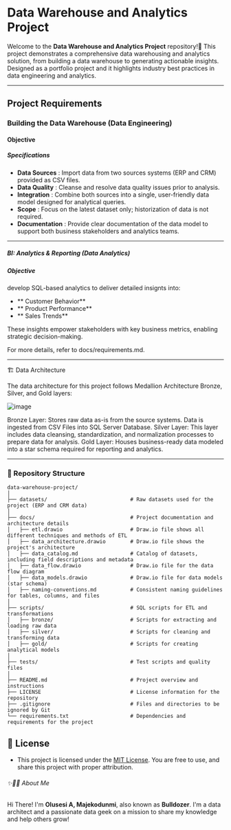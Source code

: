 # Data Warehouse and Analytics Project

Welcome to the **Data Warehouse and Analytics Project** repository!🚀
This project demonstrates a comprehensive data warehousing and analytics solution, from building a data warehouse to generating actionable insights. Designed as a portfolio project
and it highlights industry best practices in data engineering and analytics. 

---
## Project Requirements

### Building the Data Warehouse (Data Engineering)

#### Objective

##### Specifications
- **Data Sources** : Import data from two sources systems (ERP and CRM) provided as CSV files.
- **Data Quality** : Cleanse and resolve data quality issues prior to analysis.
- **Integration** : Combine both sources into a single, user-friendly data model designed for analytical queries.
- **Scope** : Focus on the latest dataset only; historization of data is not required.
- **Documentation** : Provide clear documentation of the data model to support both business stakeholders and analytics teams.

---

##### BI: Analytics & Reporting (Data Analytics)

##### Objective
develop SQL-based analytics to deliver detailed insignts into:
- ** Customer Behavior**
- ** Product Performance**
- ** Sales Trends**

 These insights empower stakeholders with key business metrics, enabling strategic decision-making.

For more details, refer to docs/requirements.md.

---

🏗️ Data Architecture

The data architecture for this project follows Medallion Architecture Bronze, Silver, and Gold layers: 


![image](https://github.com/user-attachments/assets/03e8fd5e-27a2-47a9-a425-1ad37d31256a)

Bronze Layer: Stores raw data as-is from the source systems. Data is ingested from CSV Files into SQL Server Database.
Silver Layer: This layer includes data cleansing, standardization, and normalization processes to prepare data for analysis.
Gold Layer: Houses business-ready data modeled into a star schema required for reporting and analytics.

-----------------------------------------------------------------------------------------------------------------------------

### 📂 Repository Structure

```plaintext
data-warehouse-project/
│
├── datasets/                           # Raw datasets used for the project (ERP and CRM data)
│
├── docs/                               # Project documentation and architecture details
│   ├── etl.drawio                      # Draw.io file shows all different techniques and methods of ETL
│   ├── data_architecture.drawio        # Draw.io file shows the project's architecture
│   ├── data_catalog.md                 # Catalog of datasets, including field descriptions and metadata
│   ├── data_flow.drawio                # Draw.io file for the data flow diagram
│   ├── data_models.drawio              # Draw.io file for data models (star schema)
│   ├── naming-conventions.md           # Consistent naming guidelines for tables, columns, and files
│
├── scripts/                            # SQL scripts for ETL and transformations
│   ├── bronze/                         # Scripts for extracting and loading raw data
│   ├── silver/                         # Scripts for cleaning and transforming data
│   ├── gold/                           # Scripts for creating analytical models
│
├── tests/                              # Test scripts and quality files
│
├── README.md                           # Project overview and instructions
├── LICENSE                             # License information for the repository
├── .gitignore                          # Files and directories to be ignored by Git
└── requirements.txt                    # Dependencies and requirements for the project

```

## 🪪 License
 
- This project is licensed under the [MIT License](LICENSE). You are free to use, and share this project with proper attribution.

###### ✨👦🏿 About Me

Hi There! I'm **Olusesi A, Majekodunmi**, also known as **Bulldozer**. I'm a data architect and a passionate data geek on a mission to share my knowledge and help others grow!

